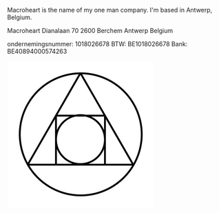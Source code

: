
Macroheart is the name of my one man company.
I'm based in Antwerp, Belgium.


Macroheart
Dianalaan 70
2600 Berchem
Antwerp
Belgium


ondernemingsnummer:  1018026678
BTW: BE1018026678
Bank: BE40894000574263



![logo](../images/logo.jpg)

